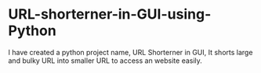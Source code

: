 # URL-shorterner-in-GUI-using-Python
I have created a python project name, URL Shorterner in GUI, It shorts large and bulky URL into smaller URL to access an website easily.
